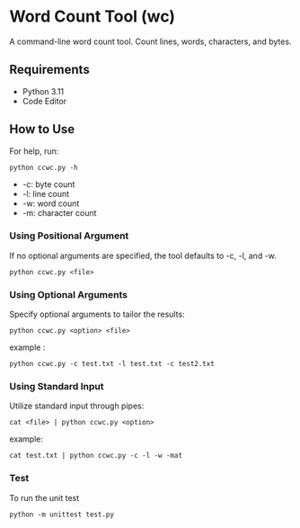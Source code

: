 # Word Count Tool (wc)

A command-line word count tool. Count lines, words, characters, and bytes.

## Requirements

- Python 3.11
- Code Editor

## How to Use

For help, run:

```
python ccwc.py -h
```
- -c: byte count
- -l: line count
- -w: word count
- -m: character count

### Using Positional Argument
If no optional arguments are specified, the tool defaults to -c, -l, and -w.
```
python ccwc.py <file>
```
### Using Optional Arguments
Specify optional arguments to tailor the results:
```
python ccwc.py <option> <file>
```
example :
```
python ccwc.py -c test.txt -l test.txt -c test2.txt
```
### Using Standard Input
Utilize standard input through pipes:
```
cat <file> | python ccwc.py <option>
```
example:
```
cat test.txt | python ccwc.py -c -l -w -mat
```

### Test
To run the unit test
```
python -m unittest test.py
```
